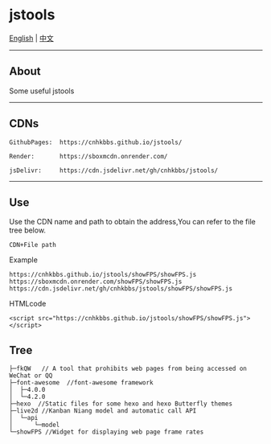 # jstools

[English](https://github.com/cnhkbbs/jstools/blob/main/README.md) | [中文](https://github.com/cnhkbbs/jstools/blob/main/README_zh-CN.md)

***
## About

Some useful jstools

***

## CDNs

```
GithubPages:  https://cnhkbbs.github.io/jstools/

Render:       https://sboxmcdn.onrender.com/

jsDelivr:     https://cdn.jsdelivr.net/gh/cnhkbbs/jstools/
```
***
## Use
Use the CDN name and path to obtain the address,You can refer to the file tree below.
```
CDN+File path
```
Example
```
https://cnhkbbs.github.io/jstools/showFPS/showFPS.js
https://sboxmcdn.onrender.com/showFPS/showFPS.js
https://cdn.jsdelivr.net/gh/cnhkbbs/jstools/showFPS/showFPS.js
```
HTMLcode
```
<script src="https://cnhkbbs.github.io/jstools/showFPS/showFPS.js"></script>
```
## Tree
```
├─fkQW   // A tool that prohibits web pages from being accessed on WeChat or QQ
├─font-awesome  //font-awesome framework
│  ├─4.0.0
│  └─4.2.0
├─hexo  //Static files for some hexo and hexo Butterfly themes
├─live2d //Kanban Niang model and automatic call API
│  └─api
│      └─model
└─showFPS //Widget for displaying web page frame rates
```
